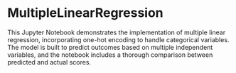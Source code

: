 # MultipleLinearRegression
This Jupyter Notebook demonstrates the implementation of multiple linear regression, incorporating one-hot encoding to handle categorical variables. The model is built to predict outcomes based on multiple independent variables, and the notebook includes a thorough comparison between predicted and actual scores.

